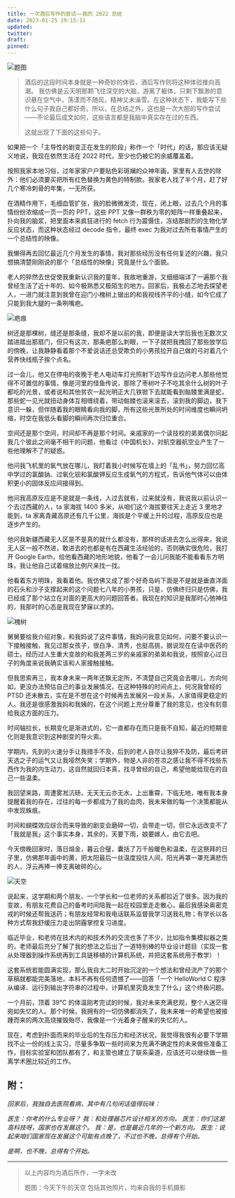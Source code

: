 ```yaml
---
title: 一次酒后写作的尝试——我的 2022 总结
date: 2023-01-25 19:15:11
updated:
twitter:
draft:
pinned:
---
```


![题图](images/title.jpg)

>酒后的这段时间本身就是一种奇妙的体验，酒后写作则将这种体验推向高潮。
>我仿佛是云天明那颗飞往深空的大脑，游离了躯体，只剩下飘渺的意识悬在空气中，荡漾而不随风，精神又未澡雪。在这种状态下，我能写下些什么句子我自己都好奇。所以，在总结之外，这也是一次大胆的写作尝试——不论最后成文如何，这些语言都是我脑中真实存在过的东西。
>
>这就出现了下面的这些句子。


如果把一个「主导性的剧变正在发生的阶段」称作一个「时代」的话，那应该无疑义地说，我现在依然生活在 2022 时代，至少也仍被它的余威覆盖着。

按照我家本地习俗，过年家家户户要贴色彩斑斓的众神年画，家里有人去世的除外：他们必须要买把所有红色替换为黄色的特制款。我家老人找了半个月，赶了好几个寒冷刺骨的年集，一无所获。

在酒精作用下，毛细血管扩张，我的脸微微发烫，现在，闭上眼，过去几个月的事情纷纷浓缩成一页一页的 PPT，这些 PPT 又像一群秩为零的矩阵一样重叠起来，扑向我的脑浆，把里面本来疯狂进行的 fetch 行为震慑住，冻结那剧烈的生物化学反应状态，而这种状态经过 decode 指令，最终 exec 为我对过去所有事情产生的一个总结性的映像。

我懒得再去回忆最近几个月发生的事情，我对那些经历没有任何复述的兴趣，我只想搞清楚刚刚说的那个「总结性的映像」究竟是什么个面貌。

老人的猝然去世促使我重新认识我的童年，我故地重游，又细细端详了一遍那个我曾经生活了近十年的、如今极熟悉又极陌生的地方。回家后，我极忐忑地去探望老人，一进门就注意到我曾在迎门小槐树上锯出的和我视线齐平的小缝，如今它成了只能到我大腿的一条咧嘴疤。

![疤痕](images/scar.jpg)

树还是那棵树，缝还是那条缝，我却不是以前的我，即便是读大学后我也无数次又踏进踏出那扇门，但只有这次，那条疤那么刺眼，一下子就把我拽回了那些放学后的傍晚，让我静静看着那个不爱说话还总受欺负的小男孩拉开自己做的弓对着几个营养快线瓶子挨个点名。

过一会儿，他又在停电的夜晚于老人电动车灯光照射下边写作业边问老人那些他觉得不可置信的事情，像是河里的怪鱼传说，那除了枣树叶子不吃其余什么树的叶子都吃的光景，或者说和其他贫农一起光明正大几铁锨下去就能看到骷髅里满是蛇，那些蛇一见光就扭动身体互相缠绕着，带动骷髅也滚来滚去，滚到我的脚边，我下意识一躲，但伴随着我的眼睛看向我的脚，所有这些光景所处的时间维度也瞬间坍缩，时空在我低头看脚的瞬间再次归位重合。

空间还是那个空间，时间却不再是那个时间。亲戚家的一个读技校的弟弟偶尔问起我几个彼此之间毫不相干的问题，他看过《中国机长》，对航空器航空业产生了一些他理解不了的疑惑。

他问我飞机里的氧气放在哪儿，我盯着我小时候写在墙上的「乱书」，努力回忆高中学过的氯酸钠、过氧化钡和氯酸钾反应生成氧气的方程式，告诉他气体可以由体积更小的固体反应间接得到。

他问我高原反应是不是就是一条线，人过去就有，过来就没有，我说我以前认识一个去过西藏的人，ta 家海拔 1400 多米，从咱们这个海拔要往天上走近 3 里地才能到，ta 家离青藏高原还有几千公里，海拔是个平缓上升的过程，高原反应也是逐步产生的。

他问我新疆西藏无人区是不是真的就什么都没有，那样的话进去怎么出得来，我说无人区一般不然进，敢进去的也都是有在西藏生活经验的，否则确实很危险，我打开 Google Earth，给他看西藏的地形地貌，他看了一会儿问我能不能看看东方明珠，我让他自己试着缩放比例尺来找一找。

他看着东方明珠，我看着他。我仿佛又成了那个好奇岛屿下面是不是就是垂直洋面的石头和沙子支撑起来的这个问题七八年的小男孩，只是，仿佛终归只是仿佛，我已经成了那个站立在对面的更高大的问题回答者。我现在的知识是我那时心弛神往的，我那时的心态是我现在梦寐以求的。

![槐树](images/tree.jpg)

舅舅要给我介绍对象，和我妈说了这件事情，我妈问我意见如何，问要不要认识一下接触接触，我见过那女孩子，很白净、清秀，也挺高挑，据说现在在读中医药的硕士。经历过人生重大变故的和我差两三岁的亲戚家的弟弟和我说，按照安心过日子的角度来说我确实该和人家接触接触。

但我思索再三，我本身未来一两年还飘无定所，不清楚自己究竟会去哪儿，方向何如，更没办法预估自己的事业发展情况，在这种特殊的时间点上，何况我曾经的 PTSD 还未散去，实在是不想在这个时候再去发展另一段关系，人家值得更稳定的人。我还是很感激我妈和我姨的，在这个问题上充分尊重了我的意见，也没有刻意给我这方面的压力。

时间轴拉长，长期变化是渐进式的，它一直都存在而只是我不自知，最近的短期变化则是我意识到这种剧变的导火索。

学期内，先到的火速分手让我措手不及，后到的老人自尽让我猝不及防，最后考研天选之子的运气又让我哑然失笑；学期外，物是人非的苍凉之感让我不得不找些东西作为我的内生动力，这自然就回归本真，找寻曾经的自己，希望他能给现在的自己一些温柔。

我回望来路，周遭雾凇沆砀，无天无云亦无水，上出重霄，下临无地，唯有我本身提醒着我的存在，过往的每一步都成为了我的血肉，我未来做的每一个决策都能从中发现蛛痕。

时间和蝴蝶效应综合而来导致的剧变会磨碎一切，会带走一切，但它永远改变不了「我就是我」这个事实本身，其余的，天要下雨，娘要嫁人，由它去吧。

今天傍晚回家时，落日熔金，暮云合璧，囊括了万千般暖色和温柔，在这祭拜的日子里，仿佛那年画中的黄，把太阳最后一丝温度投往人间，阳光再罩一罩充满悲伤的人，浮云再捧一捧支离破碎的心。

![天空](images/sky.jpg)

说起来，这学期和两个朋友、一个学长和一位老师的关系都拉近了很多。因为我的变故，有朋友花费自己的备考时间陪我一起在校园里走走散心，最后我感染奥密克戎的时候还帮我送药；有朋友经常和我电话联系监督我学习送我礼物；有学长以各种方式帮我舒缓压力走出阴霾掌控复习进度。

临近毕业，和老师在技术内的和技术外的交流也多了不少，比如指令集模拟器之类的，老师最后充分了解了我的想法之后出了一道特别棒的毕业设计题目（实现一套从处理器到操作系统再到工具链移植的计算机系统，并把这套系统用于教学）！

这套系统若能圆满实现，那么我自大二时开始沉淀的一个想法和曾经流产了的那个草稿就都能完美落地，本科不再有任何遗憾了——回答「一个 HelloWorld C 程序从编译、运行到输出字符串的过程中，计算机里究竟发生了什么」这个终极问题。

一个月前，顶着 39℃ 的体温刚考完试的时候，我对未来充满悲观，整个人迷茫得宛如失忆的人。那个时候，我拥有的一切仿佛都消失了，我未来唯一的希望也被接踵而来的两次高烧摧毁殆尽，我像是一个光着身子醒来的失忆的人。

现在，考虑到扑面而来的毕业后的生存压力和经济状况，我觉得我很有必要下学期找不止一份的线上实习，尽量多争取一些时间来为充满不确定性的未来做些准备工作，目标实验室和团队都有了，和主管也建立了联系渠道，应该还可以继续做一些离学术圈比较近的工作。

## 附：
*回家后，我独自去医院看病，其中有几句闲话值得玩味：*

*医生：你考的什么专业呀？*
*我：和处理器芯片设计相关的方向。*
*医生：你们这是高科技呀，国家也在发展这个。*
*我：是，也是最近几年的一个新方向。*
*医生：说起来咱们国家现在发展这个可能有点晚了，不过也不晚，总得有个开始。*

*是啊，也不晚，总得有个开始。*


***

>以上内容均为酒后所作，一字未改
>
>题图：今天下午的天空
>包括其他照片，均来自我的手机摄影
